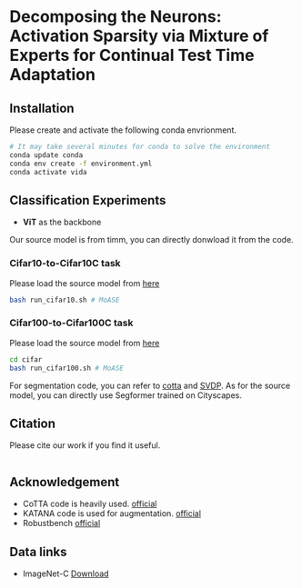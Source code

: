 # Decomposing the Neurons: Activation Sparsity via Mixture of Experts for Continual Test Time Adaptation

## Installation

Please create and activate the following conda envrionment. 
```bash
# It may take several minutes for conda to solve the environment
conda update conda
conda env create -f environment.yml
conda activate vida 
```

## Classification Experiments

* **ViT** as the backbone

Our source model is from timm, you can directly donwload it from the code.


### Cifar10-to-Cifar10C task 
Please load the source model from [here](https://drive.google.com/file/d/1pAoz4Wwos74DjWPQ5d-6ntyjQkmp9FPE/view?usp=sharing)

```bash
bash run_cifar10.sh # MoASE
```

### Cifar100-to-Cifar100C task 
Please load the source model from [here](https://drive.google.com/file/d/1yRekkpkIdwX_LFsOh4Ba9ndaECnY-UC-/view?usp=sharing)

```bash
cd cifar
bash run_cifar100.sh # MoASE
```

For segmentation code, you can refer to [cotta](https://github.com/qinenergy/cotta) and [SVDP](https://github.com/Anonymous-012/SVDP). As for the source model, you can directly use Segformer trained on Cityscapes.
## Citation
Please cite our work if you find it useful.
```bibtex

```

## Acknowledgement 
+ CoTTA code is heavily used. [official](https://github.com/qinenergy/cotta) 
+ KATANA code is used for augmentation. [official](https://github.com/giladcohen/KATANA) 
+ Robustbench [official](https://github.com/RobustBench/robustbench) 

## Data links
+ ImageNet-C [Download](https://zenodo.org/record/2235448#.Yj2RO_co_mF)

